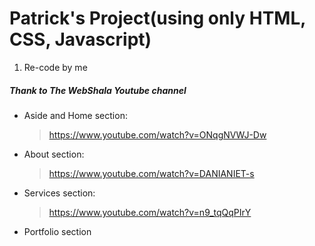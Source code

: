 # Patrick's Project(using only HTML, CSS, Javascript)

1. Re-code by me

##### Thank to The WebShala Youtube channel

- Aside and Home section:
  > https://www.youtube.com/watch?v=ONqgNVWJ-Dw
- About section:
  > https://www.youtube.com/watch?v=DANIANIET-s
- Services section:
  > https://www.youtube.com/watch?v=n9_tqQqPIrY
- Portfolio section
  >
